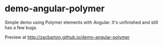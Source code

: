 demo-angular-polymer
====================

Simple demo using Polymer elements with Angular. It's unfinished and still has a few bugs.

Preview at http://zacbarton.github.io/demo-angular-polymer
